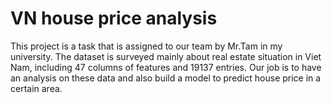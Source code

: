 # VN house price analysis
This project is a task that is assigned to our team by Mr.Tam in my university. The dataset is surveyed mainly about real estate situation in Viet Nam, including 47 columns of features and 19137 entries. Our job is to have an analysis on these data and also build a model to predict house price in a certain area. 
